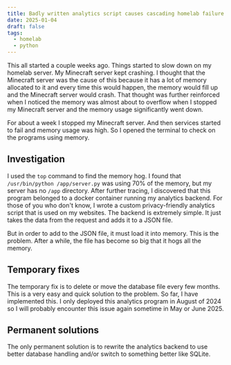 ```yaml
---
title: Badly written analytics script causes cascading homelab failure
date: 2025-01-04
draft: false
tags:
  - homelab
  - python
---
```

This all started a couple weeks ago. Things started to slow down on my homelab server. My Minecraft server kept crashing. I thought that the Minecraft server was the cause of this because it has a lot of memory allocated to it and every time this would happen, the memory would fill up and the Minecraft server would crash. That thought was further reinforced when I noticed the memory was almost about to overflow when I stopped my Minecraft server and the memory usage significantly went down.

For about a week I stopped my Minecraft server. And then services started to fail and memory usage was high. So I opened the terminal to check on the programs using memory.

## Investigation
I used the `top` command to find the memory hog. I found that `/usr/bin/python /app/server.py` was using 70% of the memory, but my server has no `/app` directory. After further tracing, I discovered that this program belonged to a docker container running my analytics backend. For those of you who don't know, I wrote a custom privacy-friendly analytics script that is used on my websites. The backend is extremely simple. It just takes the data from the request and adds it to a JSON file.

But in order to add to the JSON file, it must load it into memory. This is the problem. After a while, the file has become so big that it hogs all the memory.

## Temporary fixes
The temporary fix is to delete or move the database file every few months. This is a very easy and quick solution to the problem. So far, I have implemented this. I only deployed this analytics program in August of 2024 so I will probably encounter this issue again sometime in May or June 2025.

## Permanent solutions
The only permanent solution is to rewrite the analytics backend to use better database handling and/or switch to something better like SQLite.